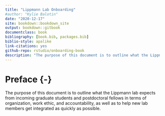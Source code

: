 ```yaml
---
title: "Lippmann Lab Onboarding"
#author: "Kylie Balotin"
date: "2020-12-17"
site: bookdown::bookdown_site
output: bookdown::gitbook
documentclass: book
bibliography: [book.bib, packages.bib]
biblio-style: apalike
link-citations: yes
github-repo: rstudio/onboarding-book
description: "The purpose of this document is to outline what the Lippmann lab expects from incoming graduate students and postdoctoral fellows in terms of organization, work ethic, and accountability, as well as to help new lab members get integrated as quickly as possible."
---
```


# Preface {-}

The purpose of this document is to outline what the Lippmann lab expects from incoming graduate students and postdoctoral fellows in terms of organization, work ethic, and accountability, as well as to help new lab members get integrated as quickly as possible. 


